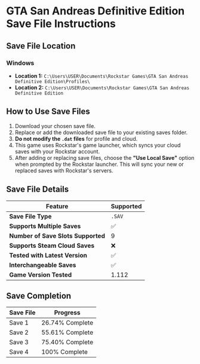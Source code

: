 # GTA San Andreas Definitive Edition Save File Instructions

## Save File Location

### Windows
- **Location 1:** `C:\Users\USER\Documents\Rockstar Games\GTA San Andreas Definitive Edition\Profiles\`
- **Location 2:** `C:\Users\USER\Documents\Rockstar Games\GTA San Andreas Definitive Edition`

## How to Use Save Files
1. Download your chosen save file.
2. Replace or add the downloaded save file to your existing saves folder.
3. **Do not modify the `.dat` files** for profile and cloud.
4. This game uses Rockstar's game launcher, which syncs your cloud saves with your Rockstar account.
5. After adding or replacing save files, choose the **"Use Local Save"** option when prompted by the Rockstar launcher. This will sync your new or replaced saves with Rockstar's servers.

## Save File Details
| Feature                      | Supported       |
|------------------------------|-----------------|
| **Save File Type**           | `.SAV`          |
| **Supports Multiple Saves**  | ✅               |
| **Number of Save Slots Supported**     | 9 |
| **Supports Steam Cloud Saves** | ❌               |
| **Tested with Latest Version** | ✅               |
| **Interchangeable Saves**    | ✅               |
| **Game Version Tested**      | 1.112 |

## Save Completion
| Save File | Progress          |
|-----------|-------------------|
| Save 1    | 26.74% Complete   |
| Save 2    | 55.61% Complete   |
| Save 3    | 75.40% Complete   |
| Save 4    | 100% Complete     |